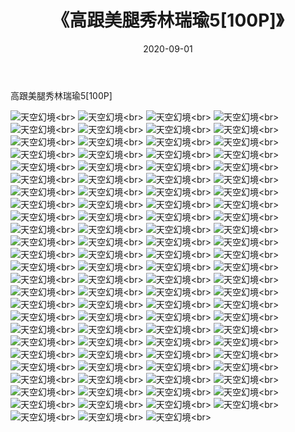 ﻿---
layout: post
title: 《高跟美腿秀林瑞瑜5[100P]》
date: 2020-09-01
img: http://photo.orgx.cf/唯美/2019/高跟美腿秀林瑞瑜5[100P]/000.jpg
tags: [美女,清纯,唯美]
---

高跟美腿秀林瑞瑜5[100P]



![天空幻境](http://photo.orgx.cf/唯美/2019/高跟美腿秀林瑞瑜5[100P]/001.jpg''天空幻境'')<br>
![天空幻境](http://photo.orgx.cf/唯美/2019/高跟美腿秀林瑞瑜5[100P]/002.jpg''天空幻境'')<br>
![天空幻境](http://photo.orgx.cf/唯美/2019/高跟美腿秀林瑞瑜5[100P]/003.jpg''天空幻境'')<br>
![天空幻境](http://photo.orgx.cf/唯美/2019/高跟美腿秀林瑞瑜5[100P]/004.jpg''天空幻境'')<br>
![天空幻境](http://photo.orgx.cf/唯美/2019/高跟美腿秀林瑞瑜5[100P]/005.jpg''天空幻境'')<br>
![天空幻境](http://photo.orgx.cf/唯美/2019/高跟美腿秀林瑞瑜5[100P]/006.jpg''天空幻境'')<br>
![天空幻境](http://photo.orgx.cf/唯美/2019/高跟美腿秀林瑞瑜5[100P]/007.jpg''天空幻境'')<br>
![天空幻境](http://photo.orgx.cf/唯美/2019/高跟美腿秀林瑞瑜5[100P]/008.jpg''天空幻境'')<br>
![天空幻境](http://photo.orgx.cf/唯美/2019/高跟美腿秀林瑞瑜5[100P]/009.jpg''天空幻境'')<br>
![天空幻境](http://photo.orgx.cf/唯美/2019/高跟美腿秀林瑞瑜5[100P]/010.jpg''天空幻境'')<br>
![天空幻境](http://photo.orgx.cf/唯美/2019/高跟美腿秀林瑞瑜5[100P]/011.jpg''天空幻境'')<br>
![天空幻境](http://photo.orgx.cf/唯美/2019/高跟美腿秀林瑞瑜5[100P]/012.jpg''天空幻境'')<br>
![天空幻境](http://photo.orgx.cf/唯美/2019/高跟美腿秀林瑞瑜5[100P]/013.jpg''天空幻境'')<br>
![天空幻境](http://photo.orgx.cf/唯美/2019/高跟美腿秀林瑞瑜5[100P]/014.jpg''天空幻境'')<br>
![天空幻境](http://photo.orgx.cf/唯美/2019/高跟美腿秀林瑞瑜5[100P]/015.jpg''天空幻境'')<br>
![天空幻境](http://photo.orgx.cf/唯美/2019/高跟美腿秀林瑞瑜5[100P]/016.jpg''天空幻境'')<br>
![天空幻境](http://photo.orgx.cf/唯美/2019/高跟美腿秀林瑞瑜5[100P]/017.jpg''天空幻境'')<br>
![天空幻境](http://photo.orgx.cf/唯美/2019/高跟美腿秀林瑞瑜5[100P]/018.jpg''天空幻境'')<br>
![天空幻境](http://photo.orgx.cf/唯美/2019/高跟美腿秀林瑞瑜5[100P]/019.jpg''天空幻境'')<br>
![天空幻境](http://photo.orgx.cf/唯美/2019/高跟美腿秀林瑞瑜5[100P]/020.jpg''天空幻境'')<br>
![天空幻境](http://photo.orgx.cf/唯美/2019/高跟美腿秀林瑞瑜5[100P]/021.jpg''天空幻境'')<br>
![天空幻境](http://photo.orgx.cf/唯美/2019/高跟美腿秀林瑞瑜5[100P]/022.jpg''天空幻境'')<br>
![天空幻境](http://photo.orgx.cf/唯美/2019/高跟美腿秀林瑞瑜5[100P]/023.jpg''天空幻境'')<br>
![天空幻境](http://photo.orgx.cf/唯美/2019/高跟美腿秀林瑞瑜5[100P]/024.jpg''天空幻境'')<br>
![天空幻境](http://photo.orgx.cf/唯美/2019/高跟美腿秀林瑞瑜5[100P]/025.jpg''天空幻境'')<br>
![天空幻境](http://photo.orgx.cf/唯美/2019/高跟美腿秀林瑞瑜5[100P]/026.jpg''天空幻境'')<br>
![天空幻境](http://photo.orgx.cf/唯美/2019/高跟美腿秀林瑞瑜5[100P]/027.jpg''天空幻境'')<br>
![天空幻境](http://photo.orgx.cf/唯美/2019/高跟美腿秀林瑞瑜5[100P]/028.jpg''天空幻境'')<br>
![天空幻境](http://photo.orgx.cf/唯美/2019/高跟美腿秀林瑞瑜5[100P]/029.jpg''天空幻境'')<br>
![天空幻境](http://photo.orgx.cf/唯美/2019/高跟美腿秀林瑞瑜5[100P]/030.jpg''天空幻境'')<br>
![天空幻境](http://photo.orgx.cf/唯美/2019/高跟美腿秀林瑞瑜5[100P]/031.jpg''天空幻境'')<br>
![天空幻境](http://photo.orgx.cf/唯美/2019/高跟美腿秀林瑞瑜5[100P]/032.jpg''天空幻境'')<br>
![天空幻境](http://photo.orgx.cf/唯美/2019/高跟美腿秀林瑞瑜5[100P]/033.jpg''天空幻境'')<br>
![天空幻境](http://photo.orgx.cf/唯美/2019/高跟美腿秀林瑞瑜5[100P]/034.jpg''天空幻境'')<br>
![天空幻境](http://photo.orgx.cf/唯美/2019/高跟美腿秀林瑞瑜5[100P]/035.jpg''天空幻境'')<br>
![天空幻境](http://photo.orgx.cf/唯美/2019/高跟美腿秀林瑞瑜5[100P]/036.jpg''天空幻境'')<br>
![天空幻境](http://photo.orgx.cf/唯美/2019/高跟美腿秀林瑞瑜5[100P]/037.jpg''天空幻境'')<br>
![天空幻境](http://photo.orgx.cf/唯美/2019/高跟美腿秀林瑞瑜5[100P]/038.jpg''天空幻境'')<br>
![天空幻境](http://photo.orgx.cf/唯美/2019/高跟美腿秀林瑞瑜5[100P]/039.jpg''天空幻境'')<br>
![天空幻境](http://photo.orgx.cf/唯美/2019/高跟美腿秀林瑞瑜5[100P]/040.jpg''天空幻境'')<br>
![天空幻境](http://photo.orgx.cf/唯美/2019/高跟美腿秀林瑞瑜5[100P]/041.jpg''天空幻境'')<br>
![天空幻境](http://photo.orgx.cf/唯美/2019/高跟美腿秀林瑞瑜5[100P]/042.jpg''天空幻境'')<br>
![天空幻境](http://photo.orgx.cf/唯美/2019/高跟美腿秀林瑞瑜5[100P]/043.jpg''天空幻境'')<br>
![天空幻境](http://photo.orgx.cf/唯美/2019/高跟美腿秀林瑞瑜5[100P]/044.jpg''天空幻境'')<br>
![天空幻境](http://photo.orgx.cf/唯美/2019/高跟美腿秀林瑞瑜5[100P]/045.jpg''天空幻境'')<br>
![天空幻境](http://photo.orgx.cf/唯美/2019/高跟美腿秀林瑞瑜5[100P]/046.jpg''天空幻境'')<br>
![天空幻境](http://photo.orgx.cf/唯美/2019/高跟美腿秀林瑞瑜5[100P]/047.jpg''天空幻境'')<br>
![天空幻境](http://photo.orgx.cf/唯美/2019/高跟美腿秀林瑞瑜5[100P]/048.jpg''天空幻境'')<br>
![天空幻境](http://photo.orgx.cf/唯美/2019/高跟美腿秀林瑞瑜5[100P]/049.jpg''天空幻境'')<br>
![天空幻境](http://photo.orgx.cf/唯美/2019/高跟美腿秀林瑞瑜5[100P]/050.jpg''天空幻境'')<br>
![天空幻境](http://photo.orgx.cf/唯美/2019/高跟美腿秀林瑞瑜5[100P]/051.jpg''天空幻境'')<br>
![天空幻境](http://photo.orgx.cf/唯美/2019/高跟美腿秀林瑞瑜5[100P]/052.jpg''天空幻境'')<br>
![天空幻境](http://photo.orgx.cf/唯美/2019/高跟美腿秀林瑞瑜5[100P]/053.jpg''天空幻境'')<br>
![天空幻境](http://photo.orgx.cf/唯美/2019/高跟美腿秀林瑞瑜5[100P]/054.jpg''天空幻境'')<br>
![天空幻境](http://photo.orgx.cf/唯美/2019/高跟美腿秀林瑞瑜5[100P]/055.jpg''天空幻境'')<br>
![天空幻境](http://photo.orgx.cf/唯美/2019/高跟美腿秀林瑞瑜5[100P]/056.jpg''天空幻境'')<br>
![天空幻境](http://photo.orgx.cf/唯美/2019/高跟美腿秀林瑞瑜5[100P]/057.jpg''天空幻境'')<br>
![天空幻境](http://photo.orgx.cf/唯美/2019/高跟美腿秀林瑞瑜5[100P]/058.jpg''天空幻境'')<br>
![天空幻境](http://photo.orgx.cf/唯美/2019/高跟美腿秀林瑞瑜5[100P]/059.jpg''天空幻境'')<br>
![天空幻境](http://photo.orgx.cf/唯美/2019/高跟美腿秀林瑞瑜5[100P]/060.jpg''天空幻境'')<br>
![天空幻境](http://photo.orgx.cf/唯美/2019/高跟美腿秀林瑞瑜5[100P]/061.jpg''天空幻境'')<br>
![天空幻境](http://photo.orgx.cf/唯美/2019/高跟美腿秀林瑞瑜5[100P]/062.jpg''天空幻境'')<br>
![天空幻境](http://photo.orgx.cf/唯美/2019/高跟美腿秀林瑞瑜5[100P]/063.jpg''天空幻境'')<br>
![天空幻境](http://photo.orgx.cf/唯美/2019/高跟美腿秀林瑞瑜5[100P]/064.jpg''天空幻境'')<br>
![天空幻境](http://photo.orgx.cf/唯美/2019/高跟美腿秀林瑞瑜5[100P]/065.jpg''天空幻境'')<br>
![天空幻境](http://photo.orgx.cf/唯美/2019/高跟美腿秀林瑞瑜5[100P]/066.jpg''天空幻境'')<br>
![天空幻境](http://photo.orgx.cf/唯美/2019/高跟美腿秀林瑞瑜5[100P]/067.jpg''天空幻境'')<br>
![天空幻境](http://photo.orgx.cf/唯美/2019/高跟美腿秀林瑞瑜5[100P]/068.jpg''天空幻境'')<br>
![天空幻境](http://photo.orgx.cf/唯美/2019/高跟美腿秀林瑞瑜5[100P]/069.jpg''天空幻境'')<br>
![天空幻境](http://photo.orgx.cf/唯美/2019/高跟美腿秀林瑞瑜5[100P]/070.jpg''天空幻境'')<br>
![天空幻境](http://photo.orgx.cf/唯美/2019/高跟美腿秀林瑞瑜5[100P]/071.jpg''天空幻境'')<br>
![天空幻境](http://photo.orgx.cf/唯美/2019/高跟美腿秀林瑞瑜5[100P]/072.jpg''天空幻境'')<br>
![天空幻境](http://photo.orgx.cf/唯美/2019/高跟美腿秀林瑞瑜5[100P]/073.jpg''天空幻境'')<br>
![天空幻境](http://photo.orgx.cf/唯美/2019/高跟美腿秀林瑞瑜5[100P]/074.jpg''天空幻境'')<br>
![天空幻境](http://photo.orgx.cf/唯美/2019/高跟美腿秀林瑞瑜5[100P]/075.jpg''天空幻境'')<br>
![天空幻境](http://photo.orgx.cf/唯美/2019/高跟美腿秀林瑞瑜5[100P]/076.jpg''天空幻境'')<br>
![天空幻境](http://photo.orgx.cf/唯美/2019/高跟美腿秀林瑞瑜5[100P]/077.jpg''天空幻境'')<br>
![天空幻境](http://photo.orgx.cf/唯美/2019/高跟美腿秀林瑞瑜5[100P]/078.jpg''天空幻境'')<br>
![天空幻境](http://photo.orgx.cf/唯美/2019/高跟美腿秀林瑞瑜5[100P]/079.jpg''天空幻境'')<br>
![天空幻境](http://photo.orgx.cf/唯美/2019/高跟美腿秀林瑞瑜5[100P]/080.jpg''天空幻境'')<br>
![天空幻境](http://photo.orgx.cf/唯美/2019/高跟美腿秀林瑞瑜5[100P]/081.jpg''天空幻境'')<br>
![天空幻境](http://photo.orgx.cf/唯美/2019/高跟美腿秀林瑞瑜5[100P]/082.jpg''天空幻境'')<br>
![天空幻境](http://photo.orgx.cf/唯美/2019/高跟美腿秀林瑞瑜5[100P]/083.jpg''天空幻境'')<br>
![天空幻境](http://photo.orgx.cf/唯美/2019/高跟美腿秀林瑞瑜5[100P]/084.jpg''天空幻境'')<br>
![天空幻境](http://photo.orgx.cf/唯美/2019/高跟美腿秀林瑞瑜5[100P]/085.jpg''天空幻境'')<br>
![天空幻境](http://photo.orgx.cf/唯美/2019/高跟美腿秀林瑞瑜5[100P]/086.jpg''天空幻境'')<br>
![天空幻境](http://photo.orgx.cf/唯美/2019/高跟美腿秀林瑞瑜5[100P]/087.jpg''天空幻境'')<br>
![天空幻境](http://photo.orgx.cf/唯美/2019/高跟美腿秀林瑞瑜5[100P]/088.jpg''天空幻境'')<br>
![天空幻境](http://photo.orgx.cf/唯美/2019/高跟美腿秀林瑞瑜5[100P]/089.jpg''天空幻境'')<br>
![天空幻境](http://photo.orgx.cf/唯美/2019/高跟美腿秀林瑞瑜5[100P]/090.jpg''天空幻境'')<br>
![天空幻境](http://photo.orgx.cf/唯美/2019/高跟美腿秀林瑞瑜5[100P]/091.jpg''天空幻境'')<br>
![天空幻境](http://photo.orgx.cf/唯美/2019/高跟美腿秀林瑞瑜5[100P]/092.jpg''天空幻境'')<br>
![天空幻境](http://photo.orgx.cf/唯美/2019/高跟美腿秀林瑞瑜5[100P]/093.jpg''天空幻境'')<br>
![天空幻境](http://photo.orgx.cf/唯美/2019/高跟美腿秀林瑞瑜5[100P]/094.jpg''天空幻境'')<br>
![天空幻境](http://photo.orgx.cf/唯美/2019/高跟美腿秀林瑞瑜5[100P]/095.jpg''天空幻境'')<br>
![天空幻境](http://photo.orgx.cf/唯美/2019/高跟美腿秀林瑞瑜5[100P]/096.jpg''天空幻境'')<br>
![天空幻境](http://photo.orgx.cf/唯美/2019/高跟美腿秀林瑞瑜5[100P]/097.jpg''天空幻境'')<br>
![天空幻境](http://photo.orgx.cf/唯美/2019/高跟美腿秀林瑞瑜5[100P]/098.jpg''天空幻境'')<br>
![天空幻境](http://photo.orgx.cf/唯美/2019/高跟美腿秀林瑞瑜5[100P]/099.jpg''天空幻境'')<br>